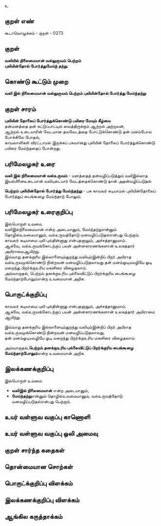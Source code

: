 உ

## குறள் எண் 

கூடாவொழுக்கம் - குறள் - 0273  

## குறள் 

**வலியில் நிலைமையான் வல்லுருவம் பெற்றம்  
புலியின்தோல் போர்த்துமேய்ந் தற்று.**

## கொண்டு கூட்டும் முறை

**வலி இல் நிலைமையான் வல்லுருவம் பெற்றம் புலியின்தோல் போர்த்து மேய்ந்தற்று**

## குறள் சாரம் 

**புலியின் தோலைப் போர்த்துக்கொண்டு பயிரை மேயும் கீழ்மை**  
தன்மனத்தை தன் கட்டுப்பாட்டில் வைத்திருக்கும் ஆற்றல் அற்றவன்,   
ஆற்றல் உடையாரின் வேடமான தவவேடத்தை போட்டுக்கொண்டு தன் மனம்போல போக்கிலே போதல்,  
காவலாளிகள் விரட்டாமல் இருக்கப் பசுவானது புலியின் தோலைப் போர்த்துக்கொண்டு பயிரை மேய்ந்ததைப் போன்றது.  

## பரிமேலழகர் உரை

**வலி இல் நிலைமையான் வல்உருவம்** - மனத்தைத் தன்வழிப்படுத்தும் வலிஇல்லாத இயல்பினைஉடையான் வலியுடையார் வேடத்தைக்கொண்டு தான் அதன்வழிப்படுதல்  

**பெற்றம் புலியின்தோல் போர்த்து மேய்ந்தற்று** - பசு காவலர் கடியாமல் புலியின்தோலைப் போர்த்துப் பைங்கூழை மேய்ந்தாற் போலும்.  


## பரிமேலழகர் உரைகுறிப்பு   

இல்பொருள் உவமை.  
வலிஇல்நிலைமையான் என்ற அடையானும், மேய்ந்தற்றுஎன்னும் தொழில்உவமையானும், வல்உருவத்தோடு மனவழிப்படுதல்என்பது பெற்றாம்.  
காவலர் கடியாமை புலி புல்தின்னாது என்பதனாலும், அச்சத்தானுமாம்.   
ஆகவே, வல்உருவங்கோடற்குப் பயன் அன்னகாரணங்களான் உலகத்தார் அயிராமைஆயிற்று.   
இவ்வாறு தனக்குரிய இல்லாளையும்துறந்து வலியும்இன்றிப் பிறர் அயிராத வல்உருவமுங்கொண்டு நின்றவன் மனவழிப்படுதலாவது தன் மனம்ஓடியவழியே ஓடி மறைந்து பிறர்க்குஉரிய மகளிரை விழைதலாம்.  
அவ்வாறாதல், பெற்றம் தனக்குஉரிய புல்லைவிட்டுப் பிறர்க்குரிய பைங்கூழை மேய்ந்தாற்போலும்என்ற உவமையான் அறிக.  

## பொருட்க்குறிப்பு 

காவலர் கடியாமை புலி புல்தின்னாது என்பதனாலும், அச்சத்தானுமாம்.   
ஆகவே, வல்உருவங்கோடற்குப் பயன் அன்னகாரணங்களான் உலகத்தார் அயிராமை ஆயிற்று.   

இவ்வாறு தனக்குரிய இல்லாளையும்துறந்து வலியும்இன்றிப் பிறர் அயிராத வல்உருவமுங்கொண்டு நின்றவன் மனவழிப்படுதலாவது,  
தன் மனம்ஓடியவழியே ஓடி மறைந்து பிறர்க்குஉரிய மகளிரை விழைதலாம்.   

அவ்வாறாதல்,**பெற்றம் தனக்குஉரிய புல்லைவிட்டுப் பிறர்க்குரிய பைங்கூழை மேய்ந்தாற்போலும்**என்ற உவமையான் அறிக.  

## இலக்கணக்குறிப்பு  

இல்பொருள் உவமை.   

* **வலிஇல் நிலைமையான்** என்ற அடையானும்,  
* **மேய்ந்தற்று**என்னும் தொழில்உவமையானும், வல்உருவத்தோடு மனவழிப்படுதல்என்பது பெற்றாம்.  

## உயர் வள்ளுவ வகுப்பு காணொளி


## உயர் வள்ளுவ வகுப்பு ஒலி அமைவு 

 
## குறள் சார்ந்த கதைகள் 


## தொன்மையான சொற்கள்


## பொருட்க்குறிப்பு விளக்கம்


## இலக்கணக்குறிப்பு விளக்கம்


## ஆங்கில கருத்தாக்கம் 


